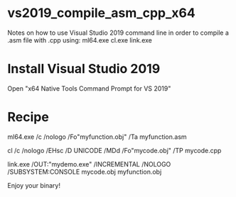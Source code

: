# vs2019_compile_asm_cpp_x64
Notes on how to use Visual Studio 2019  command line in order to compile a .asm file with .cpp using:
ml64.exe
cl.exe
link.exe

# Install Visual Studio 2019

Open "x64 Native Tools Command Prompt for VS 2019"

# Recipe
ml64.exe /c /nologo  /Fo"myfunction.obj" /Ta myfunction.asm 

cl /c /nologo /EHsc /D UNICODE /MDd /Fo"mycode.obj" /TP  mycode.cpp 

link.exe  /OUT:"mydemo.exe" /INCREMENTAL /NOLOGO  /SUBSYSTEM:CONSOLE mycode.obj myfunction.obj

Enjoy your binary! 


